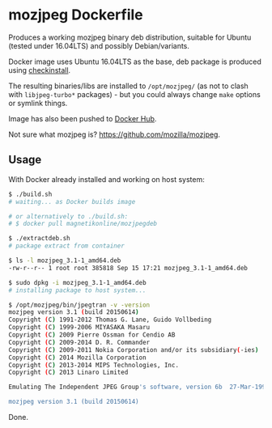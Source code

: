 # mozjpeg Dockerfile
Produces a working mozjpeg binary deb distribution, suitable for Ubuntu (tested under 16.04LTS) and possibly Debian/variants.

Docker image uses Ubuntu 16.04LTS as the base, deb package is produced using [checkinstall](http://asic-linux.com.mx/~izto/checkinstall/).

The resulting binaries/libs are installed to `/opt/mozjpeg/` (as not to clash with `libjpeg-turbo*` packages) - but you could always change `make` options or symlink things.

Image has also been pushed to [Docker Hub](https://hub.docker.com/r/magnetikonline/mozjpegdeb/).

Not sure what mozjpeg is? https://github.com/mozilla/mozjpeg.

## Usage
With Docker already installed and working on host system:

```sh
$ ./build.sh
# waiting... as Docker builds image

# or alternatively to ./build.sh:
# $ docker pull magnetikonline/mozjpegdeb

$ ./extractdeb.sh
# package extract from container

$ ls -l mozjpeg_3.1-1_amd64.deb
-rw-r--r-- 1 root root 385818 Sep 15 17:21 mozjpeg_3.1-1_amd64.deb

$ sudo dpkg -i mozjpeg_3.1-1_amd64.deb
# installing package to host system...

$ /opt/mozjpeg/bin/jpegtran -v -version
mozjpeg version 3.1 (build 20150614)
Copyright (C) 1991-2012 Thomas G. Lane, Guido Vollbeding
Copyright (C) 1999-2006 MIYASAKA Masaru
Copyright (C) 2009 Pierre Ossman for Cendio AB
Copyright (C) 2009-2014 D. R. Commander
Copyright (C) 2009-2011 Nokia Corporation and/or its subsidiary(-ies)
Copyright (C) 2014 Mozilla Corporation
Copyright (C) 2013-2014 MIPS Technologies, Inc.
Copyright (C) 2013 Linaro Limited

Emulating The Independent JPEG Group's software, version 6b  27-Mar-1998

mozjpeg version 3.1 (build 20150614)
```

Done.
